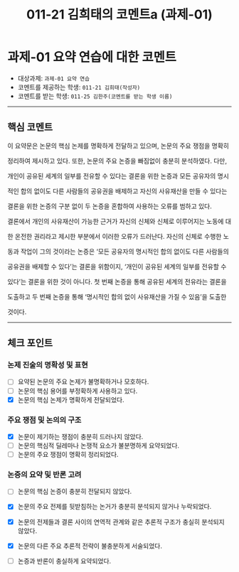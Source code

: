 ﻿---
title: 011-21 김희태의 코멘트a (과제-01)
layout: home
nav_order: 21
parent: 011-25 김한주 (과제-01)
permalink: /asmt-01/011-25/comment-011-21
---

# 과제-01 요약 연습에 대한 코멘트

- 대상과제: `과제-01 요약 연습`
- 코멘트를 제공하는 학생: `011-21 김희태(작성자)`
- 코멘트를 받는 학생: `011-25 김한주(코멘트를 받는 학생 이름)`

---

## 핵심 코멘트

이 요약문은 논문의 핵심 논제를 명확하게 전달하고 있으며, 논문의 주요 쟁점을 명확히

정리하여 제시하고 있다. 또한, 논문의 주요 논증을 빠짐없이 충분히 분석하였다. 다만,

개인이 공유된 세계의 일부를 전유할 수 있다는 결론을 위한 논증과 모든 공유자의 명시

적인 합의 없이도 다른 사람들의 공유권을 배제하고 자신의 사유재산을 만들 수 있다는

결론을 위한 논증의 구분 없이 두 논증을 혼합하여 사용하는 오류를 범하고 있다.

결론에서 개인의 사유재산이 가능한 근거가 자신의 신체와 신체로 이루어지는 노동에 대

한 온전한 권리라고 제시한 부분에서 이러한 오류가 드러난다. 자신의 신체로 수행한 노

동과 작업이 그의 것이라는 논증은 ‘모든 공유자의 명시적인 합의 없이도 다른 사람들의

공유권을 배제할 수 있다’는 결론을 위함이지, ‘개인이 공유된 세계의 일부를 전유할 수

있다’는 결론을 위한 것이 아니다. 첫 번째 논증을 통해 공유된 세계의 전유라는 결론을



도출하고 두 번째 논증을 통해 ‘명시적인 합의 없이 사유재산을 가질 수 있음’을 도출한

것이다.

---

## 체크 포인트

### 논제 진술의 명확성 및 표현
- [ ] 요약된 논문의 주요 논제가 불명확하거나 모호하다.
- [ ] 논문의 핵심 용어를 부정확하게 사용하고 있다.
- [X] 논문의 핵심 논제가 명확하게 전달되었다.

### 주요 쟁점 및 논의의 구조
- [X] 논문이 제기하는 쟁점이 충분히 드러나지 않았다.
- [ ] 논문의 핵심적 딜레마나 논쟁적 요소가 불분명하게 요약되었다.
- [ ] 논문의 주요 쟁점이 명확히 정리되었다.

### 논증의 요약 및 반론 고려
- [ ] 논문의 핵심 논증이 충분히 전달되지 않았다.
- [X] 논문의 주요 전제를 뒷받침하는 논거가 충분히 분석되지 않거나 누락되었다.
- [X] 논문의 전제들과 결론 사이의 연역적 관계와 같은 추론적 구조가 충실히 분석되지 않았다.
- [X] 논문의 다른 주요 추론적 전략이 불충분하게 서술되었다.
- [ ] 논증과 반론이 충실하게 요약되었다.


